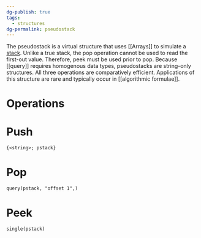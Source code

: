 ```yaml
---
dg-publish: true
tags:
  - structures
dg-permalink: pseudostack
---
```

The pseudostack is a virtual structure that uses [[Arrays]] to simulate a [stack](https://en.wikipedia.org/wiki/Stack_(abstract_data_type)). Unlike a true stack, the pop operation cannot be used to read the first-out value. Therefore, peek must be used prior to pop. Because [[query]] requires homogenous data types, pseudostacks are string-only structures.
All three operations are comparatively efficient. Applications of this structure are rare and typically occur in [[algorithmic formulae]].
# Operations

# Push
```xls
{<string>; pstack}
```

# Pop
```xls
query(pstack, "offset 1",)
```

# Peek
```xls
single(pstack)
```